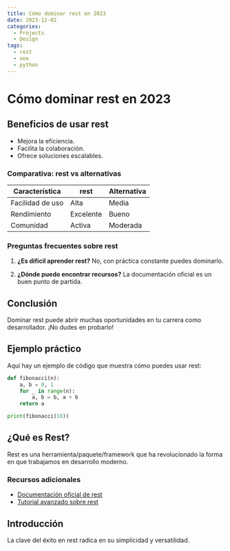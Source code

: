 ```yaml
---
title: Cómo dominar rest en 2023
date: 2023-12-02
categories: 
  - Projects
  - Design
tags:
  - rest
  - seo
  - python
---
```


# Cómo dominar rest en 2023

## Beneficios de usar rest

- Mejora la eficiencia.
- Facilita la colaboración.
- Ofrece soluciones escalables.

### Comparativa: rest vs alternativas

| Característica | rest | Alternativa |
|---------------|-------------|------------|
| Facilidad de uso | Alta | Media |
| Rendimiento | Excelente | Bueno |
| Comunidad | Activa | Moderada |

### Preguntas frecuentes sobre rest

1. **¿Es difícil aprender rest?**
   No, con práctica constante puedes dominarlo.

2. **¿Dónde puedo encontrar recursos?**
   La documentación oficial es un buen punto de partida.

## Conclusión

Dominar rest puede abrir muchas oportunidades en tu carrera como desarrollador. ¡No dudes en probarlo!

## Ejemplo práctico

Aquí hay un ejemplo de código que muestra cómo puedes usar rest:

```python
def fibonacci(n):
    a, b = 0, 1
    for _ in range(n):
        a, b = b, a + b
    return a

print(fibonacci(10))
```

## ¿Qué es Rest?

Rest es una herramienta/paquete/framework que ha revolucionado la forma en que trabajamos en desarrollo moderno.

### Recursos adicionales

- [Documentación oficial de rest](https://example.com)
- [Tutorial avanzado sobre rest](https://example.com/tutorial)

## Introducción

La clave del éxito en rest radica en su simplicidad y versatilidad.